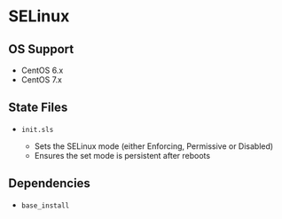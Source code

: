 # SELinux


## OS Support

* CentOS 6.x
* CentOS 7.x


## State Files

* `init.sls`

    * Sets the SELinux mode (either Enforcing, Permissive or Disabled)
    * Ensures the set mode is persistent after reboots


## Dependencies

* `base_install`
